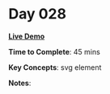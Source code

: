 # Day 028

**<a href="https://css100.aniqa.dev#day-028">Live Demo</a>**

**Time to Complete**: 45 mins

**Key Concepts**: svg <path> element

**Notes**:
